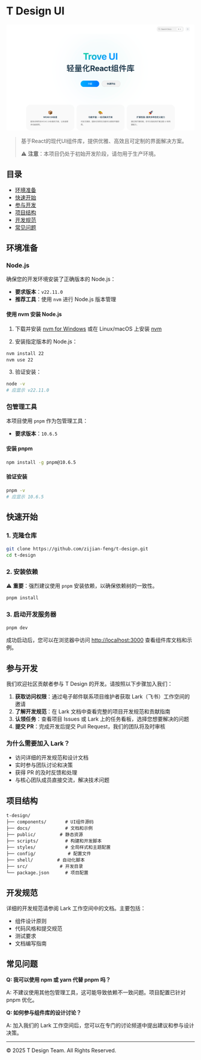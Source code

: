 # T Design UI

![Trove UI](public/docs/images/banner.png)

> 基于React的现代UI组件库，提供优雅、高效且可定制的界面解决方案。
>
> ⚠️ **注意**：本项目仍处于初始开发阶段，请勿用于生产环境。

## 目录

- [环境准备](#环境准备)
- [快速开始](#快速开始)
- [参与开发](#参与开发)
- [项目结构](#项目结构)
- [开发规范](#开发规范)
- [常见问题](#常见问题)

## 环境准备

### Node.js

确保您的开发环境安装了正确版本的 Node.js：

- **要求版本**：`v22.11.0`
- **推荐工具**：使用 `nvm` 进行 Node.js 版本管理

#### 使用 nvm 安装 Node.js

1. 下载并安装 [nvm for Windows](https://github.com/coreybutler/nvm-windows/releases) 或在 Linux/macOS 上安装 [nvm](https://github.com/nvm-sh/nvm)

2. 安装指定版本的 Node.js：

```bash
nvm install 22
nvm use 22
```

3. 验证安装：

```bash
node -v
# 应显示 v22.11.0
```

### 包管理工具

本项目使用 `pnpm` 作为包管理工具：

- **要求版本**：`10.6.5`

#### 安装 pnpm

```bash
npm install -g pnpm@10.6.5
```

#### 验证安装

```bash
pnpm -v
# 应显示 10.6.5
```

## 快速开始

### 1. 克隆仓库

```bash
git clone https://github.com/zijian-feng/t-design.git
cd t-design
```

### 2. 安装依赖

⚠️ **重要**：强烈建议使用 `pnpm` 安装依赖，以确保依赖树的一致性。

```bash
pnpm install
```

### 3. 启动开发服务器

```bash
pnpm dev
```

成功启动后，您可以在浏览器中访问 [http://localhost:3000](http://localhost:3000) 查看组件库文档和示例。

## 参与开发

我们欢迎社区贡献者参与 T Design 的开发。请按照以下步骤加入我们：

1. **获取访问权限**：通过电子邮件联系项目维护者获取 Lark（飞书）工作空间的邀请
2. **了解开发规范**：在 Lark 文档中查看完整的项目开发规范和贡献指南
3. **认领任务**：查看项目 Issues 或 Lark 上的任务看板，选择您想要解决的问题
4. **提交 PR**：完成开发后提交 Pull Request，我们的团队将及时审核

### 为什么需要加入 Lark？

- 访问详细的开发规范和设计文档
- 实时参与团队讨论和决策
- 获得 PR 的及时反馈和处理
- 与核心团队成员直接交流，解决技术问题

## 项目结构

```
t-design/
├── components/       # UI组件源码
├── docs/             # 文档和示例
├── public/         # 静态资源
├── scripts/          # 构建和开发脚本
├── styles/           # 全局样式和主题配置
├── config/            # 配置文件
├── shell/         # 自动化脚本
├── src/            # 开发目录
└── package.json      # 项目配置
```

## 开发规范

详细的开发规范请参阅 Lark 工作空间中的文档。主要包括：

- 组件设计原则
- 代码风格和提交规范
- 测试要求
- 文档编写指南

## 常见问题

**Q: 我可以使用 npm 或 yarn 代替 pnpm 吗？**

A: 不建议使用其他包管理工具，这可能导致依赖不一致问题。项目配置已针对 pnpm 优化。

**Q: 如何参与组件库的设计讨论？**

A: 加入我们的 Lark 工作空间后，您可以在专门的讨论频道中提出建议和参与设计决策。

---

© 2025 T Design Team. All Rights Reserved.
